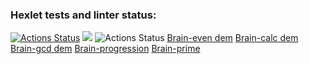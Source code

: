 ### Hexlet tests and linter status:
[![Actions Status](https://github.com/Anastasia9719/frontend-project-lvl1/workflows/hexlet-check/badge.svg)](https://github.com/Anastasia9719/frontend-project-lvl1/actions)
<a href="https://codeclimate.com/github/Anastasia9719/frontend-project-lvl1/maintainability"><img src="https://api.codeclimate.com/v1/badges/5c2871031a3b9722a658/maintainability" /></a>
![Actions Status](https://github.com/Anastasia9719/frontend-project-lvl1/actions/workflows/linter.yml/badge.svg)
[Brain-even dem](https://asciinema.org/a/jRDU0TKjgxrqbxWARpULiU0Gz)
[Brain-calc dem](https://asciinema.org/a/GOCX0wd2Tm3RKYJH3qglb6Zlc)
[Brain-gcd dem](https://asciinema.org/a/uYv4fc5s0MbgaSMNf4ZowrrYs)
[Brain-progression](https://asciinema.org/a/rxEfiY88e3a3pFrUNesgyVw8f)
[Brain-prime](https://asciinema.org/a/WFmjn9iGMdMXaMPeQbe9y9uj1)
